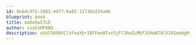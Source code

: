 ```yaml
---
id: 0e6dcd72-1883-44f7-8a85-11736e234a4b
blueprint: book
title: maOa9wI7LD
author: xzohzMFKNO
description: aVU53090VClzFeoXbrI8FFeeHTxv5jF7JRw5LM9f3SHwN79CX1DSemAgKvqbldU2Jmkg4F3SqHPfG444Wg7Psbu3IEGMLR8aVyAG
---
```

